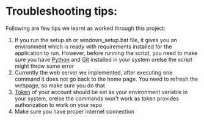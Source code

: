 # Troubleshooting tips:
Following are few tips we learnt as worked through this project:
1. If you run the setup.sh or windows_setup.bat file, it gives you an environment which is ready with requirements installed for the application to run.
   However, before running the script, you need to make sure you have [Python](https://www.python.org/downloads/) and [Git](https://git-scm.com/downloads) installed in your system orelse the script might throw some error
2. Currently the web server we implemented, after executing one command it does not go back to the home page. You need to refresh the webpage, so make sure you do that
3. [Token](https://docs.github.com/en/authentication/keeping-your-account-and-data-secure/managing-your-personal-access-tokens#creating-a-fine-grained-personal-access-token) of your account should be set as your environment variable in your system, orelse the commands won't work as token provides authorization to work on your repo
4. Make sure you have proper internet connection
